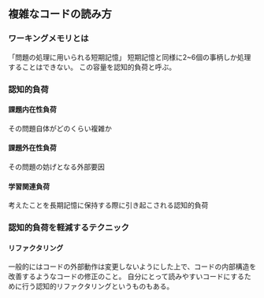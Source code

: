 ## 複雑なコードの読み方
### ワーキングメモリとは
「問題の処理に用いられる短期記憶」
短期記憶と同様に2~6個の事柄しか処理することはできない。
この容量を認知的負荷と呼ぶ。

### 認知的負荷
#### 課題内在性負荷
その問題自体がどのくらい複雑か

#### 課題外在性負荷
その問題の妨げとなる外部要因

#### 学習関連負荷
考えたことを長期記憶に保持する際に引き起こされる認知的負荷

### 認知的負荷を軽減するテクニック
#### リファクタリング
一般的にはコードの外部動作は変更しないようにした上で、コードの内部構造を改善するようなコードの修正のこと。
自分にとって読みやすいコードにするために行う認知的リファクタリングというものもある。
